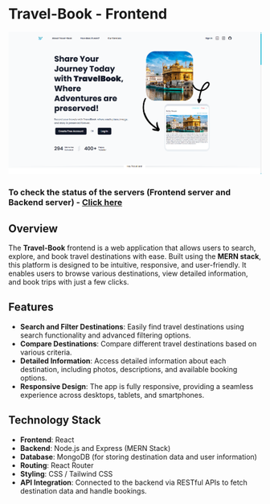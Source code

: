 # Travel-Book - Frontend
![preview img](src/assets/images/overview.png)

### To check the status of the servers (Frontend server and Backend server) - [Click here](https://stats.uptimerobot.com/4klrGTjcP6)

## Overview
The **Travel-Book** frontend is a web application that allows users to search, explore, and book travel destinations with ease. Built using the **MERN stack**, this platform is designed to be intuitive, responsive, and user-friendly. It enables users to browse various destinations, view detailed information, and book trips with just a few clicks.

## Features
- **Search and Filter Destinations**: Easily find travel destinations using search functionality and advanced filtering options.
- **Compare Destinations**: Compare different travel destinations based on various criteria.
- **Detailed Information**: Access detailed information about each destination, including photos, descriptions, and available booking options.
- **Responsive Design**: The app is fully responsive, providing a seamless experience across desktops, tablets, and smartphones.

## Technology Stack
- **Frontend**: React
- **Backend**: Node.js and Express (MERN Stack)
- **Database**: MongoDB (for storing destination data and user information)
- **Routing**: React Router
- **Styling**: CSS / Tailwind CSS
- **API Integration**: Connected to the backend via RESTful APIs to fetch destination data and handle bookings.
